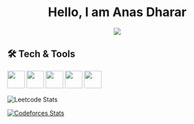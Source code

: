 <span align="center">

# Hello, I am Anas Dharar

![](https://komarev.com/ghpvc/?username=AnasDharar)

</span>

## 🛠️ Tech & Tools
<img src="https://raw.githubusercontent.com/marwin1991/profile-technology-icons/refs/heads/main/icons/python.png" width="40" height="40"/>
<img src="https://raw.githubusercontent.com/marwin1991/profile-technology-icons/refs/heads/main/icons/c++.png" width="40" height="40"/>
<img src="https://raw.githubusercontent.com/marwin1991/profile-technology-icons/refs/heads/main/icons/django.png" width="40" height="40"/>
<img src="https://raw.githubusercontent.com/marwin1991/profile-technology-icons/refs/heads/main/icons/postgresql.png" width="40" height="40"/>
<img src="https://raw.githubusercontent.com/marwin1991/profile-technology-icons/refs/heads/main/icons/tailwind_css.png" width="40" height="40"/>


![Leetcode Stats](https://leetcard.jacoblin.cool/AnasDharar)

[![Codeforces Stats](https://codeforces-readme-stats.vercel.app/api/card?username=salaarsenpai)](https://codeforces.com/profile/salaarsenpai)